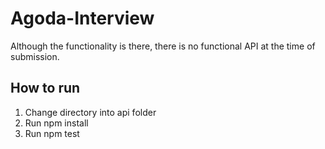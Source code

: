 # Agoda-Interview

Although the functionality is there, there is no functional API at the time of submission.

## How to run
1. Change directory into api folder
2. Run npm install
3. Run npm test
